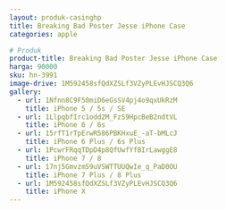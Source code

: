 ```yaml
---
layout: produk-casinghp
title: Breaking Bad Poster Jesse iPhone Case
categories: apple

# Produk
product-title: Breaking Bad Poster Jesse iPhone Case
harga: 90000
sku: hn-3991
image-drive: 1M592458sfQdXZSLf3VZyPLEvHJSCQ3Q6
gallery:
  - url: 1Nfnn8C9F50miD6eGsSV4pj4o9qxUkRzM
    title: iPhone 5 / 5s / SE
  - url: 1LlpqbfIrc1odd2M_FzS9HpcBeB2ndtVL
    title: iPhone 6 / 6s
  - url: 15rfT1rTpErwR586PBKHxuE_-aT-bMLcJ
    title: iPhone 6 Plus / 6s Plus
  - url: 1PcwrFRqqTDpD4p8QfUwfYfBIrLawggE8
    title: iPhone 7 / 8
  - url: 17nj5GmvzmS9uVSWTTUUQwIe_q_PaD0OU
    title: iPhone 7 Plus / 8 Plus
  - url: 1M592458sfQdXZSLf3VZyPLEvHJSCQ3Q6
    title: iPhone X
---
```

